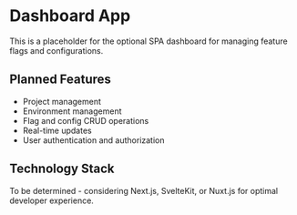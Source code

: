 # Dashboard App

This is a placeholder for the optional SPA dashboard for managing feature flags and configurations.

## Planned Features

- Project management
- Environment management  
- Flag and config CRUD operations
- Real-time updates
- User authentication and authorization

## Technology Stack

To be determined - considering Next.js, SvelteKit, or Nuxt.js for optimal developer experience.
